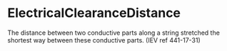 ElectricalClearanceDistance
===========================

The distance between two conductive parts along a string stretched the shortest way between these conductive parts. (IEV ref 441-17-31)
